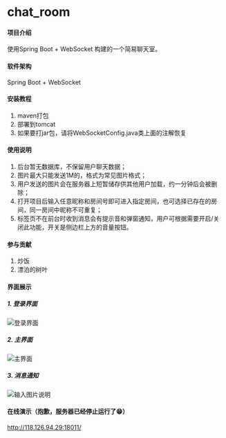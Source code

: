 # chat_room

#### 项目介绍
使用Spring Boot + WebSocket 构建的一个简易聊天室。

#### 软件架构
Spring Boot + WebSocket


#### 安装教程

1. maven打包
2. 部署到tomcat
3. 如果要打jar包，请将WebSocketConfig.java类上面的注解恢复

#### 使用说明

1. 后台暂无数据库，不保留用户聊天数据；
2. 图片最大只能发送1M的，格式为常见图片格式；
3. 用户发送的图片会在服务器上短暂储存供其他用户加载，约一分钟后会被删除；
4. 打开项目后输入任意昵称和房间号即可进入指定房间，也可选择已存在的房间，同一房间中昵称不可重复；
5. 标签页不在前台时收到消息会有提示音和弹窗通知，用户可根据需要开启/关闭此功能，开关是侧边栏上方的音量按钮。

#### 参与贡献

1. 炒饭
2. 漂泊的树叶

#### 界面展示
##### 1. 登录界面

![登录界面](https://images.gitee.com/uploads/images/2018/1010/103255_33f93edd_687582.jpeg "登录.jpg")

##### 2. 主界面

![主界面](https://images.gitee.com/uploads/images/2018/1015/103910_60e496f7_687582.jpeg "TIM截图20181015100719.jpg")

##### 3. 消息通知

![输入图片说明](https://images.gitee.com/uploads/images/2018/1015/103941_7cc8a1fb_687582.jpeg "TIM截图20181015103529.jpg")

#### 在线演示（抱歉，服务器已经停止运行了😁）

http://118.126.94.29:18011/